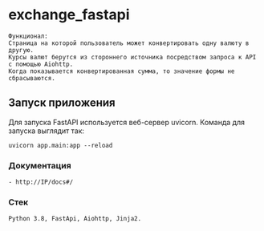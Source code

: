 # exchange_fastapi

```
Функционал:
Страница на которой пользователь может конвертировать одну валюту в другую.
Курсы валют берутся из стороннего источника посредством запроса к API с помощью Aiohttp.
Когда показывается конвертированная сумма, то значение формы не сбрасываются. 
```

## Запуск приложения
Для запуска FastAPI используется веб-сервер uvicorn. Команда для запуска выглядит так:  
```
uvicorn app.main:app --reload
```

### Документация
```
- http://IP/docs#/
```

### Стек
```
Python 3.8, FastApi, Aiohttp, Jinja2.
```
